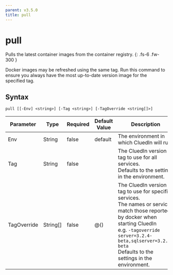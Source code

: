 ```yaml
---
parent: v3.5.0
title: pull
---
```


# pull

Pulls the latest container images from the container registry.
{: .fs-6 .fw-300 }

Docker images may be refreshed using the same tag. Run this command
to ensure you always have the most up-to-date version image for
the specified tag.

## Syntax

```
pull [[-Env] <string>] [-Tag <string>] [-TagOverride <string[]>] 
```

| Parameter | Type | Required | Default Value | Description |
| --------- | ---- | -------- | ------------- | ----------- |
| Env | String | false | default | The environment in which CluedIn will run. 
| Tag | String | false |  | The CluedIn version tag to use for all services.<br />Defaults to the setting in the environment. 
| TagOverride | String[] | false | @() | The CluedIn version tag to use for specific services.<br />The names or services match those reported by docker when starting CluedIn<br />e.g. `-tagoverride server=3.2.4-beta,sqlserver=3.2.4-beta`<br />Defaults to the settings in the environment. 


